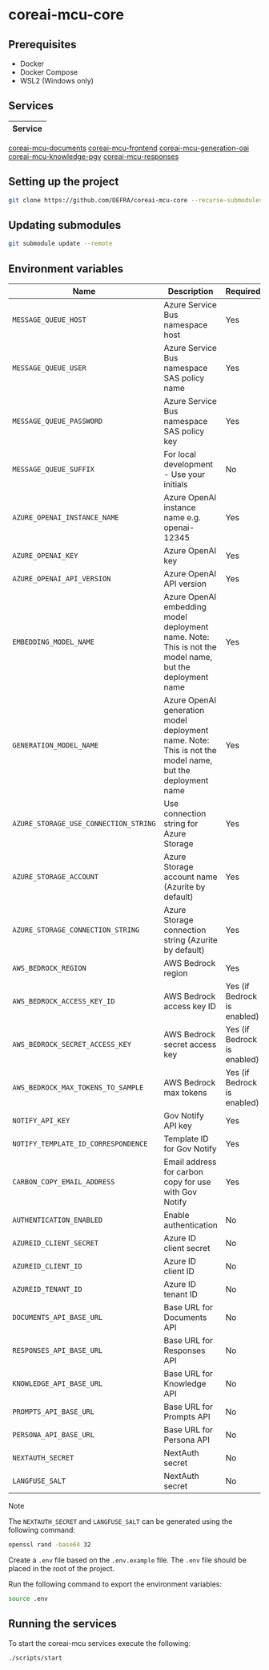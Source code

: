 # coreai-mcu-core

## Prerequisites
* Docker
* Docker Compose
* WSL2 (Windows only)

## Services
| Service |
|---------|
[coreai-mcu-documents](https://github.com/DEFRA/coreai-mcu-documents)
[coreai-mcu-frontend](https://github.com/DEFRA/coreai-mcu-frontend)
[coreai-mcu-generation-oai](https://github.com/DEFRA/coreai-mcu-generation-oai)
[coreai-mcu-knowledge-pgv](https://github.com/DEFRA/coreai-mcu-knowledge-pgv)
[coreai-mcu-responses](https://github.com/DEFRA/coreai-mcu-responses)

## Setting up the project
```bash
git clone https://github.com/DEFRA/coreai-mcu-core --recurse-submodules
```

## Updating submodules
```bash
git submodule update --remote
```

## Environment variables
| Name | Description | Required | Default |
| --- | --- | --- | --- |
| `MESSAGE_QUEUE_HOST` | Azure Service Bus namespace host | Yes | |
| `MESSAGE_QUEUE_USER` | Azure Service Bus namespace SAS policy name | Yes | |
| `MESSAGE_QUEUE_PASSWORD` | Azure Service Bus namespace SAS policy key | Yes | |
| `MESSAGE_QUEUE_SUFFIX` | For local development - Use your initials | No | |
| `AZURE_OPENAI_INSTANCE_NAME` | Azure OpenAI instance name e.g. openai-12345 | Yes | |
| `AZURE_OPENAI_KEY` | Azure OpenAI key | Yes | |
| `AZURE_OPENAI_API_VERSION` | Azure OpenAI API version | Yes | `2024-02-01` |
| `EMBEDDING_MODEL_NAME` | Azure OpenAI embedding model deployment name. Note: This is not the model name, but the deployment name | Yes | |
| `GENERATION_MODEL_NAME` | Azure OpenAI generation model deployment name. Note: This is not the model name, but the deployment name | Yes | |
| `AZURE_STORAGE_USE_CONNECTION_STRING` | Use connection string for Azure Storage | Yes | `true` |
| `AZURE_STORAGE_ACCOUNT` | Azure Storage account name (Azurite by default) | Yes | `devstoreaccount1` |
| `AZURE_STORAGE_CONNECTION_STRING` | Azure Storage connection string (Azurite by default) | Yes | |
| `AWS_BEDROCK_REGION` | AWS Bedrock region | Yes | |
| `AWS_BEDROCK_ACCESS_KEY_ID` | AWS Bedrock access key ID | Yes (if Bedrock is enabled) | |
| `AWS_BEDROCK_SECRET_ACCESS_KEY` | AWS Bedrock secret access key | Yes (if Bedrock is enabled) | |
| `AWS_BEDROCK_MAX_TOKENS_TO_SAMPLE` | AWS Bedrock max tokens | Yes (if Bedrock is enabled) | 4000 |
| `NOTIFY_API_KEY` | Gov Notify API key | Yes | |
| `NOTIFY_TEMPLATE_ID_CORRESPONDENCE` | Template ID for Gov Notify | Yes | |
| `CARBON_COPY_EMAIL_ADDRESS` | Email address for carbon copy for use with Gov Notify | Yes | |
| `AUTHENTICATION_ENABLED` | Enable authentication | No | false |
| `AZUREID_CLIENT_SECRET` | Azure ID client secret | No | |
| `AZUREID_CLIENT_ID` | Azure ID client ID | No | |
| `AZUREID_TENANT_ID` | Azure ID tenant ID | No | |
| `DOCUMENTS_API_BASE_URL` | Base URL for Documents API | No | `coreai-mcu-documents` |
| `RESPONSES_API_BASE_URL` | Base URL for Responses API | No | `coreai-mcu-responses` |
| `KNOWLEDGE_API_BASE_URL` | Base URL for Knowledge API | No | `coreai-mcu-knowledge-pgv` |
| `PROMPTS_API_BASE_URL` | Base URL for Prompts API | No | `coreai-mcu-prompts` |
| `PERSONA_API_BASE_URL` | Base URL for Persona API | No | `coreai-mcu-persona` |
| `NEXTAUTH_SECRET` | NextAuth secret | No | |
| `LANGFUSE_SALT` | NextAuth secret | No | |

> [!NOTE]
> The `NEXTAUTH_SECRET` and `LANGFUSE_SALT` can be generated using the following command:
> ```bash
> openssl rand -base64 32
> ```

Create a `.env` file based on the `.env.example` file. The `.env` file should be placed in the root of the project.

Run the following command to export the environment variables:
```bash
source .env
```

## Running the services
To start the coreai-mcu services execute the following:
```bash
./scripts/start
```
